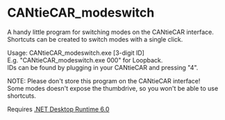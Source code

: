 # CANtieCAR_modeswitch

A handy little program for switching modes on the CANtieCAR interface.  
Shortcuts can be created to switch modes with a single click.

Usage: CANtieCAR_modeswitch.exe \[3-digit ID\]  
E.g. "CANtieCAR_modeswitch.exe 000" for Loopback.  
IDs can be found by plugging in your CANtieCAR and pressing "4".

NOTE: Please don't store this program on the CANtieCAR interface!  
Some modes doesn't expose the thumbdrive, so you won't be able to use shortcuts.

Requires [.NET Desktop Runtime 6.0](https://dotnet.microsoft.com/en-us/download/dotnet/6.0)